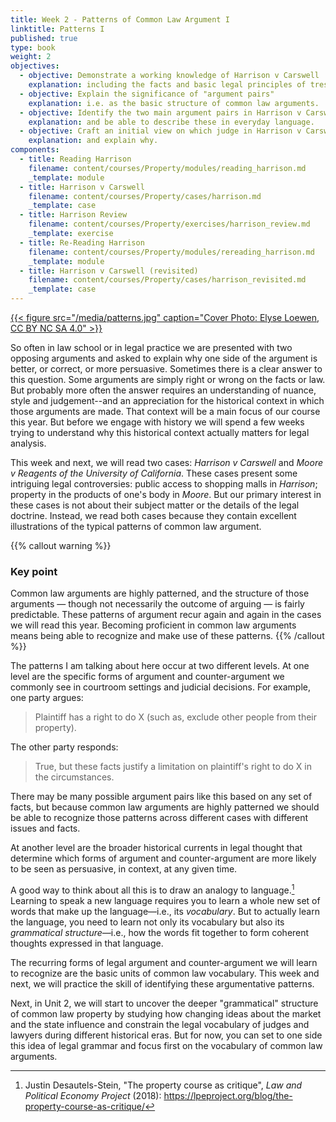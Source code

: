 ```yaml
---
title: Week 2 - Patterns of Common Law Argument I
linktitle: Patterns I
published: true
type: book
weight: 2
objectives:
  - objective: Demonstrate a working knowledge of Harrison v Carswell 
    explanation: including the facts and basic legal principles of trespass and possession.
  - objective: Explain the significance of "argument pairs"
    explanation: i.e. as the basic structure of common law arguments.
  - objective: Identify the two main argument pairs in Harrison v Carswell
    explanation: and be able to describe these in everyday language.
  - objective: Craft an initial view on which judge in Harrison v Carswell is more convincing (persuasive)
    explanation: and explain why.
components:
  - title: Reading Harrison
    filename: content/courses/Property/modules/reading_harrison.md
    _template: module
  - title: Harrison v Carswell
    filename: content/courses/Property/cases/harrison.md
    _template: case
  - title: Harrison Review
    filename: content/courses/Property/exercises/harrison_review.md
    _template: exercise
  - title: Re-Reading Harrison
    filename: content/courses/Property/modules/rereading_harrison.md
    _template: module
  - title: Harrison v Carswell (revisited)
    filename: content/courses/Property/cases/harrison_revisited.md
    _template: case
---
```


[{{< figure src="/media/patterns.jpg" caption="Cover Photo: Elyse Loewen, CC BY NC SA 4.0" >}}](../courses/property) 

So often in law school or in legal practice we are presented with two opposing arguments and asked to explain why one side of the argument is better, or correct, or more persuasive. Sometimes there is a clear answer to this question. Some arguments are simply right or wrong on the facts or law. But probably more often the answer requires an understanding of nuance, style and judgement--and an appreciation for the historical context in which those arguments are made. That context will be a main focus of our course this year. But before we engage with history we will spend a few weeks trying to understand why this historical context actually matters for legal analysis. 

This week and next, we will read two cases: *Harrison v Carswell* and *Moore v Reagents of the University of California*. These cases present some intriguing legal controversies: public access to shopping malls in *Harrison*; property in the products of one's body in *Moore*. But our primary interest in these cases is not about their subject matter or the details of the legal doctrine. Instead, we read both cases because they contain excellent illustrations of the typical patterns of common law argument. 

{{% callout warning %}} 

### Key point

Common law arguments are highly patterned, and the structure of those arguments — though not necessarily the outcome of arguing — is fairly predictable. These patterns of argument recur again and again in the cases we will read this year. Becoming proficient in common law arguments means being able to recognize and make use of these patterns.
{{% /callout %}}

The patterns I am talking about here occur at two different levels. At one level are the specific forms of argument and counter-argument we commonly see in courtroom settings and judicial decisions. For example, one party argues:

> Plaintiff has a right to do X (such as, exclude other people from their property).

The other party responds:

> True, but these facts justify a limitation on plaintiff's right to do X in the circumstances.

There may be many possible argument pairs like this based on any set of facts, but because common law arguments are highly patterned we should be able to recognize those patterns across different cases with different issues and facts.

At another level are the broader historical currents in legal thought that determine which forms of argument and counter-argument are more likely to be seen as persuasive, in context, at any given time.

A good way to think about all this is to draw an analogy to language.[^stein2018] Learning to speak a new language requires you to learn a whole new set of words that make up the language—i.e., its *vocabulary*. But to actually learn the language, you need to learn not only its vocabulary but also its *grammatical structure*—i.e., how the words fit together to form coherent thoughts expressed in that language. 

The recurring forms of legal argument and counter-argument we will learn to recognize are the basic units of common law vocabulary. This week and next, we will practice the skill of identifying these argumentative patterns.

Next, in Unit 2, we will start to uncover the deeper "grammatical" structure of common law property by studying how changing ideas about the market and the state influence and constrain the legal vocabulary of judges and lawyers during different historical eras. But for now, you can set to one side this idea of legal grammar and focus first on the vocabulary of common law arguments.

[^stein2018]: Justin Desautels-Stein, "The property course as critique", *Law and Political Economy Project* (2018): https://lpeproject.org/blog/the-property-course-as-critique/